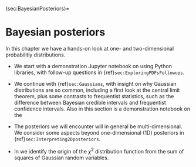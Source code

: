 (sec:BayesianPosteriors)=
# Bayesian posteriors

In this chapter we have a hands-on look at one- and two-dimensional probabilitiy distributions.

* We start with a demonstration Jupyter notebook on [](./Exploring_pdfs.ipynb) using Python libraries, with follow-up questions in {ref}`sec:ExploringPDFsFollowups`.

* We continue with {ref}`sec:Gaussians`, with insight on why Gaussian distributions are so common, including a first look at the central limit theorem, plus some contrasts to frequentist statistics, such as the difference between Bayesian credible intervals and frequentist confidence intervals.  Also in this section is a demonstration notebook on the [](./visualization_of_CLT.ipynb)

* The posteriors we will encounter will in general be multi-dimensional. We consider some aspects beyond one-dimensional (1D) posteriors in {ref}`sec:Interpreting2Dposteriors`.

* In [](./chi_squared_tests.ipynb) we identify the origin of the $\chi^2$ distribution function from the sum of squares of Gaussian random variables. 